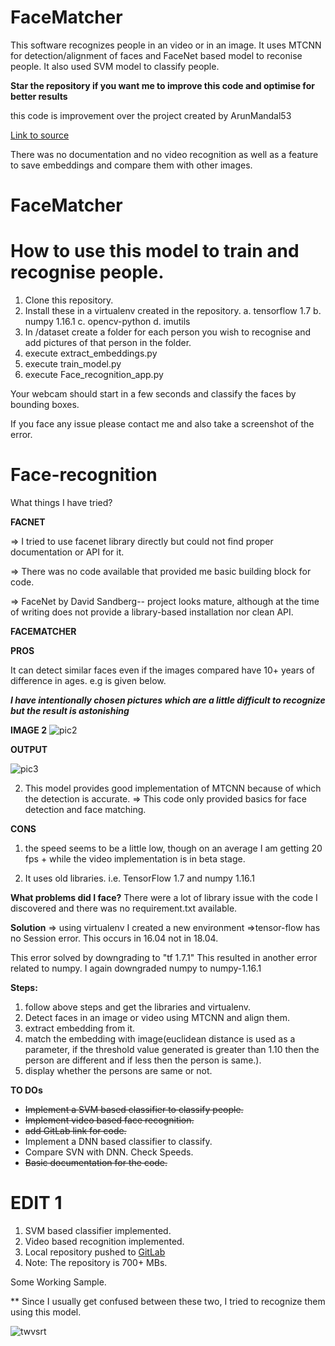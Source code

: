 # FaceMatcher
This software recognizes people in an video or in an image. It uses MTCNN for detection/alignment of faces and FaceNet based model to reconise people. It also used SVM model to classify people. 

**Star the repository if you want me to improve this code and optimise for better results**

this code is improvement over the project created by ArunMandal53

[Link to source](https://github.com/arunmandal53/facematch)

There was no documentation and no video recognition as well as a feature to save embeddings and compare them with other images.

# FaceMatcher

#  How to use this model to train and recognise people.

1. Clone this repository.
2. Install these in a virtualenv created in the repository.
    a. tensorflow 1.7
    b. numpy 1.16.1
    c. opencv-python
    d. imutils
2. In /dataset create a folder for each person you wish to recognise and add pictures of that person in the folder.
3. execute extract_embeddings.py
4. execute train_model.py
5. execute Face_recognition_app.py



Your webcam should start in a few seconds and classify the faces by bounding boxes. 

If you face any issue please contact me and also take a screenshot of the error.


# Face-recognition
What things I have tried?

**FACNET**

=> I tried to use facenet library directly but could not find proper documentation or API for it.

=> There was no code available that provided me basic building block for code.

=> FaceNet by David Sandberg-- project looks mature, although at the time of writing does not provide a library-based installation nor clean API.

**FACEMATCHER**

**PROS**

It can detect similar faces even if the images compared have 10+ years of difference in ages. e.g is given below.


***I have intentionally chosen pictures which are a little difficult to recognize but the result is astonishing***

**IMAGE 2**
![pic2](https://gitlab.com/shunyaos/ai-batch/uploads/2a75b2352922af89578030680c31807a/pic2.png)

**OUTPUT**

![pic3](https://gitlab.com/shunyaos/ai-batch/uploads/ba9f3559fd86aa2cbce3c87b26370dc7/pic3.png)


2. This model provides good implementation of MTCNN because of which the detection is accurate.
=> This code only provided basics for face detection and face matching.

**CONS**
1. the speed seems to be a little low, though on an average I am getting 20 fps + while the video implementation is in beta stage.

2. It uses old libraries. i.e. TensorFlow 1.7 and numpy 1.16.1

**What problems did I face?**
There were a lot of library issue with the code I discovered and there was no requirement.txt available.

**Solution**
=> using virtualenv I created a new environment
=>tensor-flow has no Session error.
This occurs in 16.04 not in 18.04.

This error solved by downgrading to "tf 1.7.1"
This resulted in another error related to numpy.
I again downgraded numpy to numpy-1.16.1 


**Steps:**
1. follow above steps and get the libraries and virtualenv.
2. Detect faces in an image or video using MTCNN and align them.
3. extract embedding from it.
4. match the embedding with image(euclidean distance is used as a parameter, if the threshold value generated is greater than 1.10 then the person are different and if less then the person is same.).
5. display whether the persons are same or not.

**TO DOs**
*  ~~Implement a SVM based classifier to classify people.~~
*  ~~Implement video based face recognition.~~
*  ~~add GitLab link for code.~~
*  Implement a DNN based classifier to classify.
*  Compare SVN with DNN. Check Speeds.
*  ~~Basic documentation for the code.~~

# EDIT 1

1. SVM based classifier implemented.
2. Video based recognition implemented.
3. Local repository pushed to [GitLab](https://gitlab.com/shunyaos/ai-batch/tree/Ashish_Surve)
4. Note: The repository is 700+ MBs.  

Some Working Sample.

** Since I usually get confused between these two, I tried to recognize them using this model.
  
![twvsrt](https://gitlab.com/shunyaos/ai-batch/uploads/83bfd86c6b4730b4788fdf50bb4dedfa/twvsrt.png)



